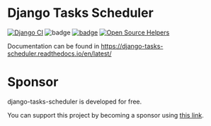 Django Tasks Scheduler
===================
[![Django CI](https://github.com/dsoftwareinc/django-tasks-scheduler/actions/workflows/test.yml/badge.svg)](https://github.com/dsoftwareinc/django-tasks-scheduler/actions/workflows/test.yml)
![badge](https://img.shields.io/endpoint?url=https://gist.githubusercontent.com/cunla/b756396efb895f0e34558c980f1ca0c7/raw/django-tasks-scheduler-4.json)
[![badge](https://img.shields.io/pypi/dm/django-tasks-scheduler)](https://pypi.org/project/django-tasks-scheduler/)
[![Open Source Helpers](https://www.codetriage.com/dsoftwareinc/django-tasks-scheduler/badges/users.svg)](https://www.codetriage.com/dsoftwareinc/django-tasks-scheduler)

Documentation can be found in https://django-tasks-scheduler.readthedocs.io/en/latest/

# Sponsor

django-tasks-scheduler is developed for free.

You can support this project by becoming a sponsor using [this link](https://github.com/sponsors/cunla).


